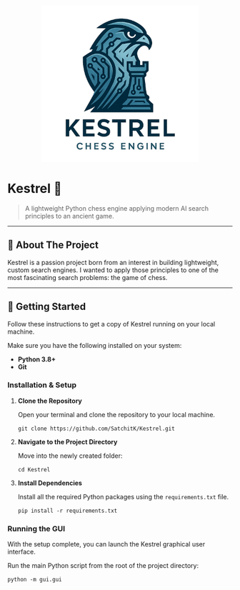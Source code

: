 <div align="center">
  <img src="github-assets/kestrel_logo.png" alt="Kestrel Engine Logo" width="350"/>
</div>

# Kestrel 🦅

> A lightweight Python chess engine applying modern AI search principles to an ancient game.

---

## 📖 About The Project

Kestrel is a passion project born from an interest in building lightweight, custom search engines. I wanted to apply those principles to one of the most fascinating search problems: the game of chess.

---

## 🚀 Getting Started

Follow these instructions to get a copy of Kestrel running on your local machine.

Make sure you have the following installed on your system:
*   **Python 3.8+**
*   **Git**

### Installation & Setup

1.  **Clone the Repository**

    Open your terminal and clone the repository to your local machine.

    ```
    git clone https://github.com/SatchitK/Kestrel.git
    ```

2.  **Navigate to the Project Directory**

    Move into the newly created folder:
    ```
    cd Kestrel
    ```

3.  **Install Dependencies**

    Install all the required Python packages using the `requirements.txt` file.
    ```
    pip install -r requirements.txt
    ```

### Running the GUI

With the setup complete, you can launch the Kestrel graphical user interface.

Run the main Python script from the root of the project directory:
```
python -m gui.gui
```
